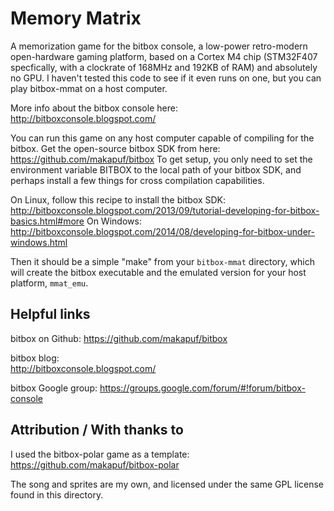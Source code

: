 # Memory Matrix

A memorization game for the bitbox console, a low-power retro-modern open-hardware 
gaming platform, based on a Cortex M4 chip (STM32F407 specfically, with a clockrate
of 168MHz and 192KB of RAM) and absolutely no GPU.  I haven't tested this code
to see if it even runs on one, but you can play bitbox-mmat on a host computer.

More info about the bitbox console here:
    http://bitboxconsole.blogspot.com/

You can run this game on any host computer capable of compiling for the bitbox.  Get
the open-source bitbox SDK from here:
    https://github.com/makapuf/bitbox
To get setup, you only need to set the environment variable BITBOX to the local path
of your bitbox SDK, and perhaps install a few things for cross compilation capabilities.

On Linux, follow this recipe to install the bitbox SDK:
    http://bitboxconsole.blogspot.com/2013/09/tutorial-developing-for-bitbox-basics.html#more
On Windows:
    http://bitboxconsole.blogspot.com/2014/08/developing-for-bitbox-under-windows.html

Then it should be a simple "make" from your `bitbox-mmat` directory, which will
create the bitbox executable and the emulated version for your host platform,
`mmat_emu`.


## Helpful links

bitbox on Github:
    https://github.com/makapuf/bitbox

bitbox blog:  
    http://bitboxconsole.blogspot.com/

bitbox Google group:
    https://groups.google.com/forum/#!forum/bitbox-console


## Attribution / With thanks to

I used the bitbox-polar game as a template:
    https://github.com/makapuf/bitbox-polar 

The song and sprites are my own, and licensed under 
the same GPL license found in this directory.
